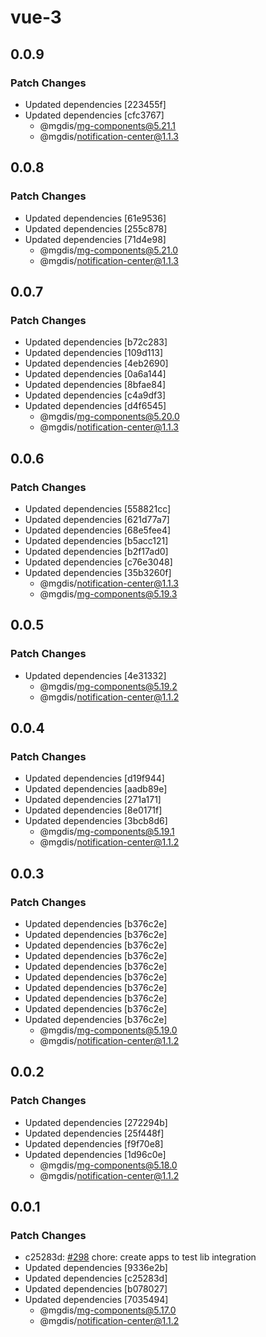# vue-3

## 0.0.9

### Patch Changes

- Updated dependencies [223455f]
- Updated dependencies [cfc3767]
  - @mgdis/mg-components@5.21.1
  - @mgdis/notification-center@1.1.3

## 0.0.8

### Patch Changes

- Updated dependencies [61e9536]
- Updated dependencies [255c878]
- Updated dependencies [71d4e98]
  - @mgdis/mg-components@5.21.0
  - @mgdis/notification-center@1.1.3

## 0.0.7

### Patch Changes

- Updated dependencies [b72c283]
- Updated dependencies [109d113]
- Updated dependencies [4eb2690]
- Updated dependencies [0a6a144]
- Updated dependencies [8bfae84]
- Updated dependencies [c4a9df3]
- Updated dependencies [d4f6545]
  - @mgdis/mg-components@5.20.0
  - @mgdis/notification-center@1.1.3

## 0.0.6

### Patch Changes

- Updated dependencies [558821cc]
- Updated dependencies [621d77a7]
- Updated dependencies [68e5fee4]
- Updated dependencies [b5acc121]
- Updated dependencies [b2f17ad0]
- Updated dependencies [c76e3048]
- Updated dependencies [35b3260f]
  - @mgdis/notification-center@1.1.3
  - @mgdis/mg-components@5.19.3

## 0.0.5

### Patch Changes

- Updated dependencies [4e31332]
  - @mgdis/mg-components@5.19.2
  - @mgdis/notification-center@1.1.2

## 0.0.4

### Patch Changes

- Updated dependencies [d19f944]
- Updated dependencies [aadb89e]
- Updated dependencies [271a171]
- Updated dependencies [8e0171f]
- Updated dependencies [3bcb8d6]
  - @mgdis/mg-components@5.19.1
  - @mgdis/notification-center@1.1.2

## 0.0.3

### Patch Changes

- Updated dependencies [b376c2e]
- Updated dependencies [b376c2e]
- Updated dependencies [b376c2e]
- Updated dependencies [b376c2e]
- Updated dependencies [b376c2e]
- Updated dependencies [b376c2e]
- Updated dependencies [b376c2e]
- Updated dependencies [b376c2e]
- Updated dependencies [b376c2e]
- Updated dependencies [b376c2e]
  - @mgdis/mg-components@5.19.0
  - @mgdis/notification-center@1.1.2

## 0.0.2

### Patch Changes

- Updated dependencies [272294b]
- Updated dependencies [25f448f]
- Updated dependencies [f9f70e8]
- Updated dependencies [1d96c0e]
  - @mgdis/mg-components@5.18.0
  - @mgdis/notification-center@1.1.2

## 0.0.1

### Patch Changes

- c25283d: [#298](https://gitlab.mgdis.fr/core/core-ui/core-ui/-/issues/298) chore: create apps to test lib integration
- Updated dependencies [9336e2b]
- Updated dependencies [c25283d]
- Updated dependencies [b078027]
- Updated dependencies [7035494]
  - @mgdis/mg-components@5.17.0
  - @mgdis/notification-center@1.1.2
